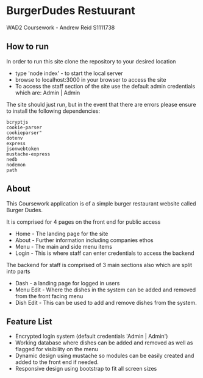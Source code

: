 # BurgerDudes Restuurant
WAD2 Coursework - Andrew Reid S1111738

How to run
-------------------------
In order to run this site clone the repository to your desired location
* type 'node index' - to start the local server
* browse to localhost:3000 in your browser to access the site
* To access the staff section of the site use the default admin credentials which are:
    Admin | Admin

The site should just run, but in the event that there are errors please ensure to install the following dependencies:

    bcryptjs
    cookie-parser
    cookieparser"
    dotenv
    express
    jsonwebtoken
    mustache-express
    nedb
    nodemon
    path


About
-------------------------
This Coursework application is of a simple burger restaurant website called Burger Dudes.

It is comprised for 4 pages on the front end for public access
* Home - The landing page for the site
* About - Further information including companies ethos
* Menu - The main and side menu items
* Login - This is where staff can enter credentials to access the backend

The backend for staff is comprised of 3 main sections also which are split into parts
* Dash - a landing page for logged in users
* Menu Edit - Where the dishes in the system can be added and removed from the front facing menu
* Dish Edit - This can be used to add and remove dishes from the system.

Feature List
-------------------------
* Encrypted login system (default credentials 'Admin | Admin')
* Working database where dishes can be added and removed as well as flagged for visibility on the menu
* Dynamic design using mustache so modules can be easily created and added to the front end if needed.
* Responsive design using bootstrap to fit all screen sizes

